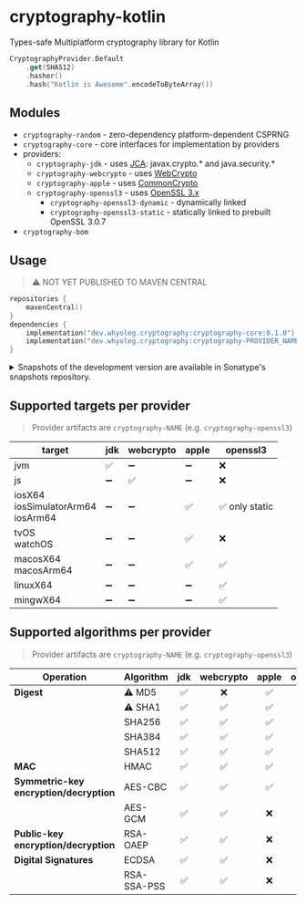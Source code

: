 # cryptography-kotlin

Types-safe Multiplatform cryptography library for Kotlin

```kotlin
CryptographyProvider.Default
    .get(SHA512)
    .hasher()
    .hash("Kotlin is Awesome".encodeToByteArray())
```

## Modules

* `cryptography-random` - zero-dependency platform-dependent CSPRNG
* `cryptography-core` - core interfaces for implementation by providers
* providers:
    * `cryptography-jdk` -
      uses [JCA](https://docs.oracle.com/en/java/javase/17/security/java-cryptography-architecture-jca-reference-guide.html): javax.crypto.*
      and java.security.*
    * `cryptography-webcrypto` - uses [WebCrypto](https://developer.mozilla.org/en-US/docs/Web/API/Web_Crypto_API)
    * `cryptography-apple` -
      uses [CommonCrypto](https://developer.apple.com/library/archive/documentation/Security/Conceptual/cryptoservices/Introduction/Introduction.html)
    * `cryptography-openssl3` - uses [OpenSSL 3.x](https://www.openssl.org)
        * `cryptography-openssl3-dynamic` - dynamically linked
        * `cryptography-openssl3-static` - statically linked to prebuilt OpenSSL 3.0.7
* `cryptography-bom`

## Usage

> ⚠️ NOT YET PUBLISHED TO MAVEN CENTRAL

```kotlin
repositories {
    mavenCentral()
}
dependencies {
    implementation("dev.whyoleg.cryptography:cryptography-core:0.1.0")
    implementation("dev.whyoleg.cryptography:cryptography-PROVIDER_NAME:0.1.0")
}
```

<details>
<summary>Snapshots of the development version are available in Sonatype's snapshots repository.</summary>
<p>

```kotlin
repositories {
    maven("https://s01.oss.sonatype.org/content/repositories/snapshots/")
}
dependencies {
    implementation("dev.whyoleg.cryptography:cryptography-core:0.1.0-SNAPSHOT")
    implementation("dev.whyoleg.cryptography:cryptography-PROVIDER_NAME:0.1.0-SNAPSHOT")
}
```

</p>
</details>

## Supported targets per provider

> Provider artifacts are `cryptography-NAME` (e.g. `cryptography-openssl3`)

| target                                    | jdk | webcrypto | apple | openssl3      |
|-------------------------------------------|-----|-----------|-------|---------------|
| jvm                                       | ✅   | ➖         | ➖     | ❌             |
| js                                        | ➖   | ✅         | ➖     | ❌             |
| iosX64<br/>iosSimulatorArm64<br/>iosArm64 | ➖   | ➖         | ✅     | ✅ only static |
| tvOS<br/>watchOS                          | ➖   | ➖         | ✅     | ❌             |
| macosX64<br/>macosArm64                   | ➖   | ➖         | ✅     | ✅             |
| linuxX64                                  | ➖   | ➖         | ➖     | ✅             |
| mingwX64                                  | ➖   | ➖         | ➖     | ✅             |

## Supported algorithms per provider

> Provider artifacts are `cryptography-NAME` (e.g. `cryptography-openssl3`)

| Operation                                   | Algorithm   | jdk | webcrypto | apple | openssl3 |
|---------------------------------------------|-------------|:---:|:---------:|:-----:|:--------:|
| **Digest**                                  | ⚠️ MD5      |  ✅  |     ❌     |   ✅   |    ✅     |
|                                             | ⚠️ SHA1     |  ✅  |     ✅     |   ✅   |    ✅     |
|                                             | SHA256      |  ✅  |     ✅     |   ✅   |    ✅     |
|                                             | SHA384      |  ✅  |     ✅     |   ✅   |    ✅     |
|                                             | SHA512      |  ✅  |     ✅     |   ✅   |    ✅     |
| **MAC**                                     | HMAC        |  ✅  |     ✅     |   ✅   |    ✅     |
| **Symmetric-key<br/>encryption/decryption** | AES-CBC     |  ✅  |     ✅     |   ✅   |    ✅     |
|                                             | AES-GCM     |  ✅  |     ✅     |   ❌   |    ✅     |
| **Public-key<br/>encryption/decryption**    | RSA-OAEP    |  ✅  |     ✅     |   ❌   |    ✅     |
| **Digital Signatures**                      | ECDSA       |  ✅  |     ✅     |   ❌   |    ✅     |
|                                             | RSA-SSA-PSS |  ✅  |     ✅     |   ❌   |    ✅     |
